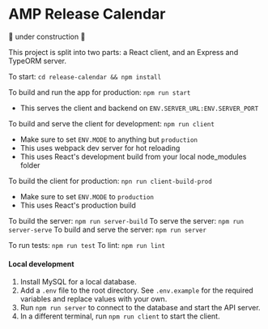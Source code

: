 AMP Release Calendar
===================

:construction: under construction :construction: 

This project is split into two parts: a React client, and an Express and TypeORM server.

To start: `cd release-calendar && npm install`

To build and run the app for production: `npm run start`
* This serves the client and backend on `ENV.SERVER_URL:ENV.SERVER_PORT`

To build and serve the client for development: `npm run client`
* Make sure to set `ENV.MODE` to anything but `production`
* This uses webpack dev server for hot reloading
* This uses React's development build from your local node_modules folder

To build the client for production: `npn run client-build-prod`
* Make sure to set `ENV.MODE` to `production`
* This uses React's production build

To build the server: `npm run server-build`
To serve the server: `npm run server-serve`
To build and serve the server: `npm run server`

To run tests: `npm run test`
To lint: `npm run lint`

#### Local development
1. Install MySQL for a local database.
2. Add a `.env` file to the root directory. See `.env.example` for the required variables and replace values with your own.
3. Run `npm run server` to connect to the database and start the API server.
4. In a different terminal, run `npm run client` to start the client.
